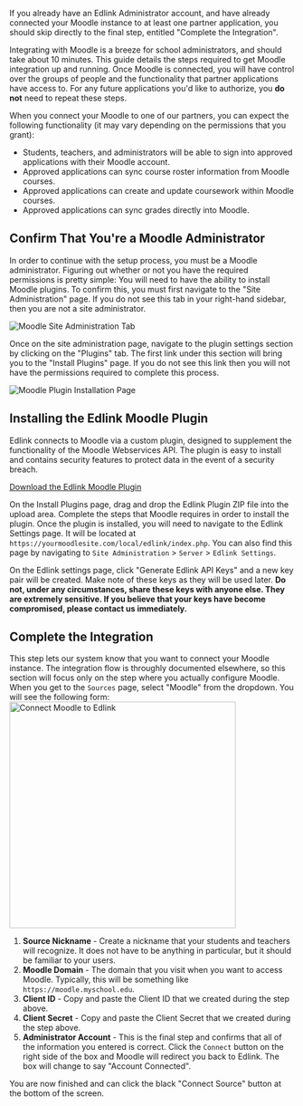 <div class="card notice alert">
    <p>
        If you already have an Edlink Administrator account, and have already connected your Moodle instance to at least one
        partner application, you should skip directly to the final step, entitled "Complete the Integration".
    </p>
</div>

Integrating with Moodle is a breeze for school administrators, and should take about 10 minutes. This guide
details the steps required to get Moodle integration up and running. Once Moodle is connected, you will have control over
the groups of people and the functionality that partner applications have access to. For any future applications you'd like to authorize,
you **do not** need to repeat these steps.

When you connect your Moodle to one of our partners, you can expect the following functionality (it may vary depending on the permissions
that you grant):

- Students, teachers, and administrators will be able to sign into approved applications with their Moodle account.
- Approved applications can sync course roster information from Moodle courses.
- Approved applications can create and update coursework within Moodle courses.
- Approved applications can sync grades directly into Moodle.

## Confirm That You're a Moodle Administrator

In order to continue with the setup process, you must be a Moodle administrator. Figuring out whether or not you have the required permissions is pretty simple: You will need to have the ability to install Moodle plugins. To confirm this, you must first navigate to the "Site Administration" page. If you do not see this tab in your right-hand sidebar, then you are not a site administrator.

<img class="block framed" src="https://edlink.github.io/docs/media/administrators/moodle-site-administration.png" alt="Moodle Site Administration Tab" />

Once on the site administration page, navigate to the plugin settings section by clicking on the "Plugins" tab. The first link under this section will bring you to the "Install Plugins" page. If you do not see this link then you will not have the permissions required to complete this process.

<img class="block framed" src="https://edlink.github.io/docs/media/administrators/moodle-plugin-installation.png" alt="Moodle Plugin Installation Page" />

## Installing the Edlink Moodle Plugin

Edlink connects to Moodle via a custom plugin, designed to supplement the functionality of the Moodle Webservices API. The plugin is easy to install and contains security features to protect data in the event of a security breach.

<div class="flex flex-center">
    <a class="card flex flex-align download-link" href="https://edlink.github.io/docs/media/administrators/edlink.zip" target="_blank">
        <div class="download-icon"></div>
        <div class="ff">
            Download the Edlink Moodle Plugin
        </div>
    </a>
</div>

On the Install Plugins page, drag and drop the Edlink Plugin ZIP file into the upload area. Complete the steps that Moodle requires in order to install the plugin. Once the plugin is installed, you will need to navigate to the Edlink Settings page. It will be located at `https://yourmoodlesite.com/local/edlink/index.php`. You can also find this page by navigating to `Site Administration` > `Server` > `Edlink Settings`.

On the Edlink settings page, click "Generate Edlink API Keys" and a new key pair will be created. Make note of these keys as they will be used later. **Do not, under any circumstances, share these keys with anyone else. They are extremely sensitive. If you believe that your keys have become compromised, please contact us immediately.**

## Complete the Integration

This step lets our system know that you want to connect your Moodle instance. The integration flow is throughly documented
elsewhere, so this section will focus only on the step where you actually configure Moodle. When you get to the `Sources` page, select "Moodle" from the dropdown.
You will see the following form:
<img class="block framed" src="https://edlink.github.io/docs/media/administrators/moodle-configuration.png" width="400" alt="Connect Moodle to Edlink" />

1. **Source Nickname** - Create a nickname that your students and teachers will recognize. It does not have to be anything in particular, but it should be familiar to your users.
2. **Moodle Domain** - The domain that you visit when you want to access Moodle. Typically, this will be something like `https://moodle.myschool.edu`.
3. **Client ID** - Copy and paste the Client ID that we created during the step above.
4. **Client Secret** - Copy and paste the Client Secret that we created during the step above.
3. **Administrator Account** - This is the final step and confirms that all of the information you entered is correct. Click the `Connect` button on the right side of the box and Moodle will redirect you back to Edlink. The box will change to say "Account Connected".

You are now finished and can click the black "Connect Source" button at the bottom of the screen.